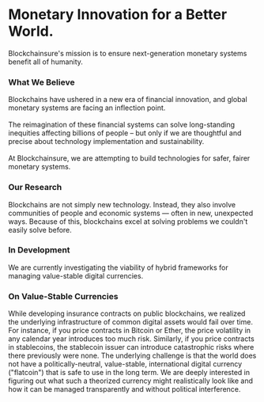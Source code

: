 # Monetary Innovation for a Better World.

Blockchainsure's mission is to ensure next-generation monetary systems benefit all of humanity.<br>

### What We Believe<br>
Blockchains have ushered in a new era of financial innovation, and global monetary systems are facing an inflection point.<br>
<br>
The reimagination of these financial systems can solve long-standing inequities affecting billions of people – but only if we are thoughtful and precise about technology implementation and sustainability.<br>
<br>
At Blockchainsure, we are attempting to build technologies for safer, fairer monetary systems.<br>

### Our Research<br>
Blockchains are not simply new technology. Instead, they also involve communities of people and economic systems — often in new, unexpected ways. Because of this, blockchains excel at solving problems we couldn't easily solve before.<br>

### In Development<br>
We are currently investigating the viability of hybrid frameworks for managing value-stable digital currencies.<br>

### On Value-Stable Currencies<br>
While developing insurance contracts on public blockchains, we realized the underlying infrastructure of common digital assets would fail over time. For instance, if you price contracts in Bitcoin or Ether, the price volatility in any calendar year introduces too much risk. Similarly, if you price contracts in stablecoins, the stablecoin issuer can introduce catastrophic risks where there previously were none. The underlying challenge is that the world does not have a politically-neutral, value-stable, international digital currency ("flatcoin") that is safe to use in the long term. We are deeply interested in figuring out what such a theorized currency might realistically look like and how it can be managed transparently and without political interference.

<!--
**blockchainsure/blockchainsure** is a ✨ special ✨ repo because this `README.md` (this file) appears on our GitHub profile.
-->
